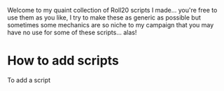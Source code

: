 Welcome to my quaint collection of Roll20 scripts I made... you're free to use them as you like, I try to make these as generic as possible but sometimes some mechanics are so niche to my campaign that you may have no use for some of these scripts... alas!
# How to add scripts
To add a script
